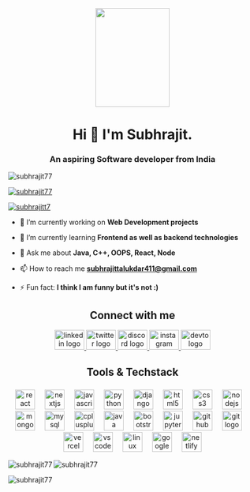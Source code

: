 <div align="center">
<img src="https://media.giphy.com/media/lP8xu5t2DLGG045H8F/giphy.gif" align="center" height="200" width="150" />
</div>  
  

<h1 align="center">Hi 👋 I'm Subhrajit.</h1>
<h3 align="center">An aspiring Software developer from India</h3>

<p align="left"> <img src="https://komarev.com/ghpvc/?username=subhrajit77&label=Profile%20views&color=0e75b6&style=flat" alt="subhrajit77" /> </p>

<p align="left"> <a href="https://github.com/ryo-ma/github-profile-trophy"><img src="https://github-profile-trophy.vercel.app/?username=subhrajit77" alt="subhrajit77" /></a> </p>

<p align="left"> <a href="https://twitter.com/subhrajitt7" target="blank"><img src="https://img.shields.io/twitter/follow/subhrajitt7?logo=twitter&style=for-the-badge" alt="subhrajitt7" /></a> </p>

- 🔭 I’m currently working on **Web Development projects**

- 🌱 I’m currently learning **Frontend as well as backend technologies**

- 💬 Ask me about **Java, C++, OOPS, React, Node**

- 📫 How to reach me **subhrajittalukdar411@gmail.com**

- ⚡ Fun fact: **I think I am funny but it's not :)**

<h2 align="center">Connect with me</h2>
<div align="center">
  <a href="www.linkedin.com/in/ subhrajittalukdar" target="_blank">
    <img src="https://raw.githubusercontent.com/maurodesouza/profile-readme-generator/master/src/assets/icons/social/linkedin/default.svg" width="60" height="40" alt="linkedin logo"  />
  </a>
  <a href="https://twitter.com/subhrajitt7" target="_blank">
    <img src="https://raw.githubusercontent.com/maurodesouza/profile-readme-generator/master/src/assets/icons/social/twitter/default.svg" width="60" height="40" alt="twitter logo"  />
  </a>
  <a href="https://discord.gg/subhrajit77" target="_blank">
    <img src="https://raw.githubusercontent.com/maurodesouza/profile-readme-generator/master/src/assets/icons/social/discord/default.svg" width="60" height="40" alt="discord logo"  />
  </a>
  <a href="https://instagram.com/captain__valentino" target="_blank">
    <img src="https://raw.githubusercontent.com/maurodesouza/profile-readme-generator/master/src/assets/icons/social/instagram/default.svg" width="60" height="40" alt="instagram logo"  />
  </a>
  <a href="https://dev.to/subhrajit77" target="_blank">
    <img src="https://raw.githubusercontent.com/maurodesouza/profile-readme-generator/master/src/assets/icons/social/devto/default.svg" width="60" height="40" alt="devto logo"  />
  </a>
</div>

<h2 align="center">Tools & Techstack</h2>

###

<div align="center">
  <img src="https://skillicons.dev/icons?i=react" height="40" alt="react logo"  />
  <img width="12" />
  <img src="https://skillicons.dev/icons?i=nextjs" height="40" alt="nextjs logo"  />
  <img width="12" />
  <img src="https://skillicons.dev/icons?i=js" height="40" alt="javascript logo"  />
  <img width="12" />
  <img src="https://cdn.jsdelivr.net/gh/devicons/devicon/icons/python/python-original.svg" height="40" alt="python logo"  />
  <img width="12" />
  <img src="https://skillicons.dev/icons?i=django" height="40" alt="django logo"  />
  <img width="12" />
  <img src="https://cdn.jsdelivr.net/gh/devicons/devicon/icons/html5/html5-original.svg" height="40" alt="html5 logo"  />
  <img width="12" />
  <img src="https://skillicons.dev/icons?i=css" height="40" alt="css3 logo"  />
  <img width="12" />
  <img src="https://skillicons.dev/icons?i=nodejs" height="40" alt="nodejs logo"  />
  <img width="12" />
  <img src="https://skillicons.dev/icons?i=mongodb" height="40" alt="mongodb logo"  />
  <img width="12" />
  <img src="https://skillicons.dev/icons?i=mysql" height="40" alt="mysql logo"  />
  <img width="12" />
  <img src="https://skillicons.dev/icons?i=cpp" height="40" alt="cplusplus logo"  />
  <img width="12" />
  <img src="https://skillicons.dev/icons?i=java" height="40" alt="java logo"  />
  <img width="12" />
  <img src="https://cdn.jsdelivr.net/gh/devicons/devicon/icons/bootstrap/bootstrap-original.svg" height="40" alt="bootstrap logo"  />
  <img width="12" />
  <img src="https://cdn.simpleicons.org/jupyter/F37626" height="40" alt="jupyter logo"  />
  <img width="12" />
  <img src="https://skillicons.dev/icons?i=github" height="40" alt="github logo"  />
  <img width="12" />
  <img src="https://skillicons.dev/icons?i=git" height="40" alt="git logo"  />
  <img width="12" />
  <img src="https://skillicons.dev/icons?i=vercel" height="40" alt="vercel logo"  />
  <img width="12" />
  <img src="https://skillicons.dev/icons?i=vscode" height="40" alt="vscode logo"  />
  <img width="12" />
  <img src="https://skillicons.dev/icons?i=linux" height="40" alt="linux logo"  />
  <img width="12" />
  <img src="https://skillicons.dev/icons?i=gcp" height="40" alt="googlecloud logo"  />
  <img width="12" />
  <img src="https://skillicons.dev/icons?i=netlify" height="40" alt="netlify logo"  />
</div>



<p><img align="left" src="https://github-readme-stats.vercel.app/api/top-langs?username=subhrajit77&show_icons=true&locale=en&layout=compact" alt="subhrajit77" /></p>

<p>&nbsp;<img align="left" src="https://github-readme-stats.vercel.app/api?username=subhrajit77&show_icons=true&locale=en" alt="subhrajit77" /></p>

<p><img align="left" src="https://github-readme-streak-stats.herokuapp.com/?user=subhrajit77&" alt="subhrajit77" /></p>










